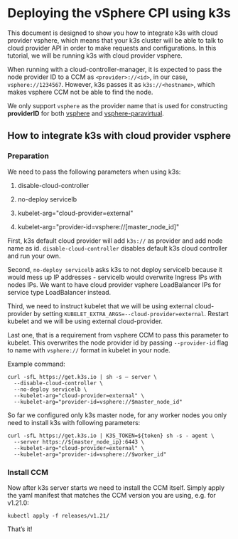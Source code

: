 # Deploying the vSphere CPI using k3s

This document is designed to show you how to integrate k3s with cloud provider vsphere, which means that your k3s cluster will be able to talk to cloud provider API in order to make requests and configurations. In this tutorial, we will be running k3s with cloud provider vsphere.

When running with a cloud-controller-manager, it is expected to pass the node provider ID to a CCM as `<provider>://<id>`, in our case, `vsphere://1234567`. However, k3s passes it as `k3s://<hostname>`, which makes vsphere CCM not be able to find the node.

We only support `vsphere` as the provider name that is used for constructing **providerID** for both [vsphere](https://github.com/kubernetes/cloud-provider-vsphere/blob/v1.21.0/pkg/cloudprovider/vsphere/cloud.go#L51) and [vsphere-paravirtual](https://github.com/kubernetes/cloud-provider-vsphere/blob/v1.21.0/pkg/cloudprovider/vsphereparavirtual/cloud.go#L42).

## How to integrate k3s with cloud provider vsphere

### Preparation

We need to pass the following parameters when using k3s:

1. disable-cloud-controller

2. no-deploy servicelb

3. kubelet-arg="cloud-provider=external"

4. kubelet-arg="provider-id=vsphere://[master_node_id]"

First, k3s default cloud provider will add `k3s://` as provider and add node name as id.
`disable-cloud-controller` disables default k3s cloud controller and run your own.

Second, `no-deploy servicelb` asks k3s to not deploy servicelb because it
would mess up IP addresses - servicelb would overwrite Ingress IPs with nodes IPs.
We want to have cloud provider vsphere LoadBalancer IPs for service type LoadBalancer instead.

Third, we need to instruct kubelet that we will be using external cloud-provider
by setting `KUBELET_EXTRA_ARGS=--cloud-provider=external`.
Restart kubelet and we will be using external cloud-provider.

Last one, that is a requirement from vsphere CCM to pass this parameter to kubelet. This overwrites the node provider id by passing `--provider-id` flag to name with `vsphere://` format in kubelet in your node.

Example command:

```shell
curl -sfL https://get.k3s.io | sh -s — server \
  --disable-cloud-controller \
  --no-deploy servicelb \
  --kubelet-arg="cloud-provider=external" \
  --kubelet-arg="provider-id=vsphere://$master_node_id"
```

So far we configured only k3s master node, for any worker nodes you only need to install k3s with following parameters:

```shell
curl -sfL https://get.k3s.io | K3S_TOKEN=${token} sh -s - agent \
  --server https://${master_node_ip}:6443 \
  --kubelet-arg="cloud-provider=external" \
  --kubelet-arg="provider-id=vsphere://$worker_id"
```

### Install CCM

Now after k3s server starts we need to install the CCM itself. Simply apply the yaml manifest that matches the CCM version you are using, e.g. for v1.21.0:

```shell
kubectl apply -f releases/v1.21/
```

That’s it!
